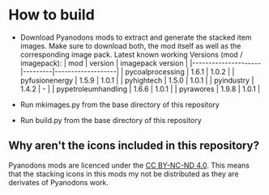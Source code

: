 # How to build

- Download Pyanodons mods to extract and generate the stacked item images. Make sure to download
  both, the mod itself as well as the corresponding image pack.
	Latest known working Versions (mod / imagepack):
  | mod                 | version | imagepack version |
  |---------------------|---------|-------------------|
  | pycoalprocessing    | 1.6.1   | 1.0.2             |
  | pyfusionenergy      | 1.5.9   | 1.0.1             |
  | pyhightech          | 1.5.0   | 1.0.1             |
  | pyindustry          | 1.4.2   | -                 |
  | pypetroleumhandling | 1.6.6   | 1.0.1             |
  | pyrawores           | 1.9.8   | 1.0.1             |

- Run mkimages.py from the base directory of this repository
- Run build.py from the base directory of this repository

## Why aren't the icons included in this repository?

Pyanodons mods are licenced under the [CC BY-NC-ND 4.0](https://creativecommons.org/licenses/by-nc-nd/4.0/). This means that the stacking icons in this mods my not be distributed as they are derivates of Pyanodons work.
